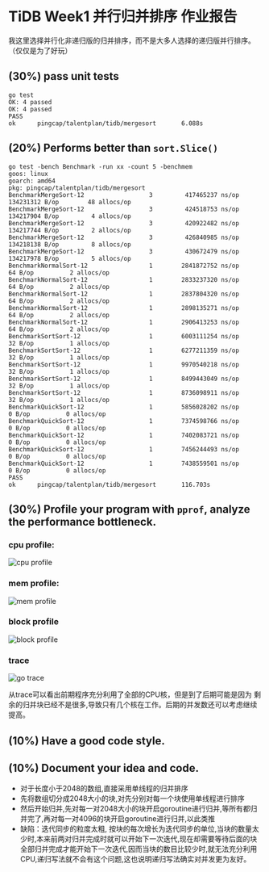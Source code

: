 # TiDB Week1 并行归并排序 作业报告

我这里选择并行化非递归版的归并排序，而不是大多人选择的递归版并行排序。（仅仅是为了好玩）

## (30%) pass unit tests

```
go test
OK: 4 passed
OK: 4 passed
PASS
ok      pingcap/talentplan/tidb/mergesort       6.088s
```

## (20%) Performs better than `sort.Slice()`


```
go test -bench Benchmark -run xx -count 5 -benchmem
goos: linux
goarch: amd64
pkg: pingcap/talentplan/tidb/mergesort
BenchmarkMergeSort-12                  3         417465237 ns/op        134231312 B/op        48 allocs/op
BenchmarkMergeSort-12                  3         424518753 ns/op        134217904 B/op         4 allocs/op
BenchmarkMergeSort-12                  3         420922482 ns/op        134217744 B/op         2 allocs/op
BenchmarkMergeSort-12                  3         426840985 ns/op        134218138 B/op         8 allocs/op
BenchmarkMergeSort-12                  3         430672479 ns/op        134217978 B/op         5 allocs/op
BenchmarkNormalSort-12                 1        2841872752 ns/op              64 B/op          2 allocs/op
BenchmarkNormalSort-12                 1        2833237320 ns/op              64 B/op          2 allocs/op
BenchmarkNormalSort-12                 1        2837804320 ns/op              64 B/op          2 allocs/op
BenchmarkNormalSort-12                 1        2898135271 ns/op              64 B/op          2 allocs/op
BenchmarkNormalSort-12                 1        2906413253 ns/op              64 B/op          2 allocs/op
BenchmarkSortSort-12                   1        6003111254 ns/op              32 B/op          1 allocs/op
BenchmarkSortSort-12                   1        6277211359 ns/op              32 B/op          1 allocs/op
BenchmarkSortSort-12                   1        9970540218 ns/op              32 B/op          1 allocs/op
BenchmarkSortSort-12                   1        8499443049 ns/op              32 B/op          1 allocs/op
BenchmarkSortSort-12                   1        8736098911 ns/op              32 B/op          1 allocs/op
BenchmarkQuickSort-12                  1        5856028202 ns/op               0 B/op          0 allocs/op
BenchmarkQuickSort-12                  1        7374598766 ns/op               0 B/op          0 allocs/op
BenchmarkQuickSort-12                  1        7402083721 ns/op               0 B/op          0 allocs/op
BenchmarkQuickSort-12                  1        7456244493 ns/op               0 B/op          0 allocs/op
BenchmarkQuickSort-12                  1        7438559501 ns/op               0 B/op          0 allocs/op
PASS
ok      pingcap/talentplan/tidb/mergesort       116.703s

```

## (30%) Profile your program with `pprof`, analyze the performance bottleneck.

### cpu profile:

![cpu profile](img/cpuprof.png)

### mem profile:

![mem profile](img/memprof.png)

### block profile

![block profile](img/blockprof.png)

### trace

![go trace](img/trace.png)


从trace可以看出前期程序充分利用了全部的CPU核，但是到了后期可能是因为
剩余的归并块已经不是很多,导致只有几个核在工作。后期的并发数还可以考虑继续提高。

## (10%) Have a good code style.

## (10%) Document your idea and code.

 - 对于长度小于2048的数组,直接采用单线程的归并排序
 - 先将数组切分成2048大小的块,对先分别对每一个块使用单线程进行排序
 - 然后开始归并,先对每一对2048大小的块开启goroutine进行归并,等所有都归并完了,再对每一对4096的块开启goroutine进行归并,以此类推
 - 缺陷：迭代同步的粒度太粗, 按块的每次增长为迭代同步的单位,当块的数量太少时,本来前两对归并完成时就可以开始下一次迭代,现在却需要等待后面的块全部归并完成才能开始下一次迭代,因而当块的数目比较少时,就无法充分利用CPU,递归写法就不会有这个问题,这也说明递归写法确实对并发更为友好。